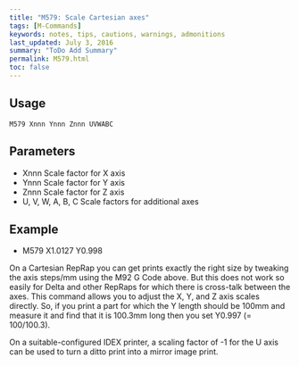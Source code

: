 ```yaml
---
title: "M579: Scale Cartesian axes" 
tags: [M-Commands]
keywords: notes, tips, cautions, warnings, admonitions
last_updated: July 3, 2016
summary: "ToDo Add Summary"
permalink: M579.html
toc: false
---
```



## Usage ##
```
M579 Xnnn Ynnn Znnn UVWABC
```

## Parameters ##

+ Xnnn Scale factor for X axis
+ Ynnn Scale factor for Y axis
+ Znnn Scale factor for Z axis
+ U, V, W, A, B, C Scale factors for additional axes

## Example ##

+ M579 X1.0127 Y0.998

On a Cartesian RepRap you can get prints exactly the right size by tweaking the axis steps/mm using the M92 G Code above. But this does not work so easily for Delta and other RepRaps for which there is cross-talk between the axes. This command allows you to adjust the X, Y, and Z axis scales directly. So, if you print a part for which the Y length should be 100mm and measure it and find that it is 100.3mm long then you set Y0.997 (= 100/100.3).

On a suitable-configured IDEX printer, a scaling factor of -1 for the U axis can be used to turn a ditto print into a mirror image print.